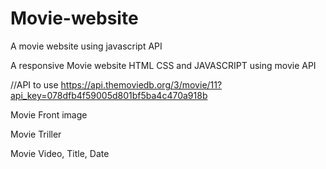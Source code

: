# Movie-website
A movie website using javascript API

A responsive Movie website 
HTML CSS and JAVASCRIPT  using movie API

//API to use
https://api.themoviedb.org/3/movie/11?api_key=078dfb4f59005d801bf5ba4c470a918b

Movie Front image

Movie Triller

Movie Video, Title, Date
